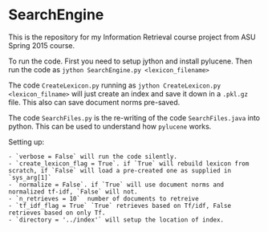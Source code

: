 # SearchEngine
This is the repository for my Information Retrieval course project from ASU Spring 2015 course.

To run the code. First you need to setup jython and install pylucene.
Then run the code as `jython SearchEngine.py <lexicon_filename>`

The code `CreateLexicon.py` running as `jython CreateLexicon.py <lexicon_filname>` will just create an index and save it down in a `.pkl.gz` file. This also can save document norms pre-saved. 

The code `SearchFiles.py` is the re-writing of the code `SearchFiles.java` into python. This can be used to understand how `pylucene` works. 

Setting up:

	- `verbose = False` will run the code silently.
	- `create_lexicon_flag = True`. if `True` will rebuild lexicon from scratch, if `False` will load a pre-created one as supplied in `sys_arg[1]`
	- `normalize = False`. if `True` will use document norms and normalized tf-idf, `False` will not.
	- `n_retrieves = 10`  number of documents to retreive
	- `tf_idf_flag = True` `True` retrieves based on Tf/idf, False retrieves based on only Tf. 
	- `directory = '../index'` will setup the location of index. 
